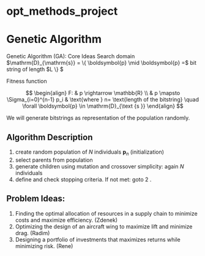 # opt_methods_project

# Genetic Algorithm

Genetic Algorithm (GA): Core Ideas
Search domain $\mathrm{D}_{\mathrm{s}} = \\{ \boldsymbol{p} \mid \boldsymbol{p} =$ bit string of length $L \\} $ 

Fitness function 

$$
\begin{align}
F: 
& p \rightarrow \mathbb{R} \\ 
& p \mapsto \Sigma_{i=0}^{n-1}  p_i
& \text{where } n= \text{length of the bitstring} \quad \forall \boldsymbol{p} \in \mathrm{D}_{\text {s }}
\end{align}
$$

We will generate bitstrings as representation of the population randomly. 

## Algorithm Description

1. create random population of $N$ individuals $\boldsymbol{p}_n$ (initialization)
1. select parents from population
2. generate children using mutation and crossover simplicity: again $N$ individuals
3. define and check stopping criteria. If not met: goto 2 .

## Problem Ideas:
1. Finding the optimal allocation of resources in a supply chain to minimize costs and maximize efficiency. (Zdenek)
2. Optimizing the design of an aircraft wing to maximize lift and minimize drag. (Radim)
3. Designing a portfolio of investments that maximizes returns while minimizing risk. (Rene)
